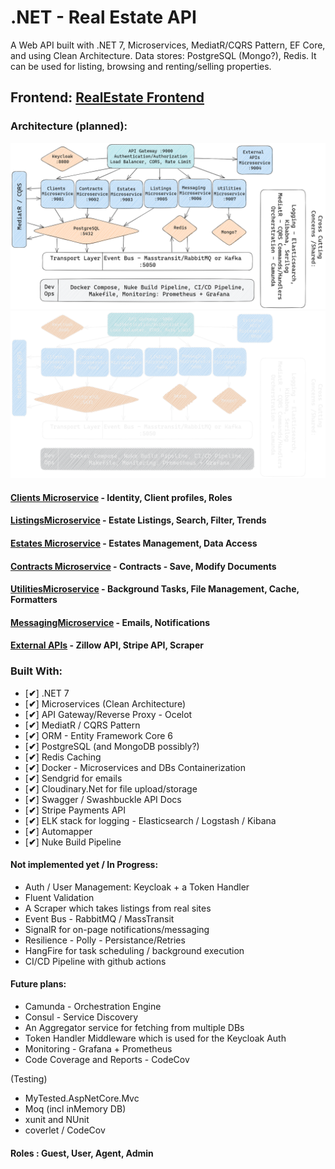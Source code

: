 # .NET - Real Estate API
A Web API built with .NET 7, Microservices, MediatR/CQRS Pattern, EF Core, and using Clean Architecture. Data stores: PostgreSQL (Mongo?), Redis.
It can be used for listing, browsing and renting/selling properties. 

## Frontend: [RealEstate Frontend](https://github.com/ivaaak/RealEstate-Frontend)
### Architecture (planned):

![.](./RealEstate.ApiGateway/RealEstateAPI-Architecture.png#gh-dark-mode-only)
![.](./RealEstate.ApiGateway/RealEstateAPI-Architecture-light.png#gh-light-mode-only)


#### [Clients Microservice](https://github.com/ivaaak/.NET-RealEstate/tree/main/Microservices/ClientsMicroservice) - Identity, Client profiles, Roles

#### [ListingsMicroservice](https://github.com/ivaaak/.NET-RealEstate/tree/main/Microservices/ListingsMicroservice) - Estate Listings, Search, Filter, Trends

#### [Estates Microservice](https://github.com/ivaaak/.NET-RealEstate/tree/main/Microservices/EstatesMicroservice) - Estates Management, Data Access

#### [Contracts Microservice](https://github.com/ivaaak/.NET-RealEstate/tree/main/Microservices/ContractsMicroservice) -  Contracts - Save, Modify Documents

#### [UtilitiesMicroservice](https://github.com/ivaaak/.NET-RealEstate/tree/main/Microservices/UtilitiesMicroservice) - Background Tasks, File Management, Cache, Formatters

#### [MessagingMicroservice](https://github.com/ivaaak/.NET-RealEstate/tree/main/Microservices/MessagingMicroservice) - Emails, Notifications 

#### [External APIs](https://github.com/ivaaak/.NET-RealEstate/tree/main/Microservices/ExternalAPIsMicroservice) - Zillow API, Stripe API, Scraper


### Built With:
- [**✔**]  .NET  7 
-  [**✔**]  Microservices (Clean Architecture)
-  [**✔**]  API Gateway/Reverse Proxy - Ocelot
-  [**✔**]  MediatR / CQRS Pattern
-  [**✔**]  ORM - Entity Framework Core 6
-  [**✔**]  PostgreSQL (and MongoDB possibly?)
-  [**✔**]  Redis Caching
-  [**✔**]  Docker - Microservices and DBs Containerization
-  [**✔**]  Sendgrid for emails
-  [**✔**]  Cloudinary.Net for file upload/storage
-  [**✔**]  Swagger / Swashbuckle API Docs
-  [**✔**]  Stripe Payments API
-  [**✔**]  ELK stack for logging - Elasticsearch / Logstash / Kibana
-  [**✔**]  Automapper
-  [**✔**]  Nuke Build Pipeline

#### Not implemented yet / In Progress:
-  Auth / User Management:  Keycloak + a Token Handler
-  Fluent Validation
-  A Scraper which takes listings from real sites
-  Event Bus - RabbitMQ / MassTransit
-  SignalR for on-page notifications/messaging
-  Resilience - Polly - Persistance/Retries
-  HangFire for task scheduling / background execution
-  CI/CD Pipeline with github actions

#### Future plans:
-  Camunda - Orchestration Engine
-  Consul - Service Discovery
-  An Aggregator service for fetching from multiple DBs
-  Token Handler Middleware which is used for the Keycloak Auth
-  Monitoring -  Grafana + Prometheus
-  Code Coverage and Reports - CodeCov

(Testing)
- MyTested.AspNetCore.Mvc 
- Moq (incl inMemory DB)
- xunit and NUnit
- coverlet / CodeCov

#### Roles :  Guest, User, Agent, Admin

